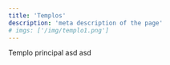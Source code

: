 ```yaml
---
title: 'Templos'
description: 'meta description of the page'
# imgs: ['/img/templo1.png']
---
```

Templo principal asd asd
